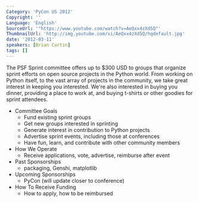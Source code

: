 ```yaml
---
Category: 'PyCon US 2012'
Copyright: ''
Language: 'English'
SourceUrl: '"https://www.youtube.com/watch?v=AeQxx4zXd5Q"'
ThumbnailUrl: 'http://img.youtube.com/vi/AeQxx4zXd5Q/hqdefault.jpg'
date: '2012-03-11'
speakers: [Brian Curtin]
tags: []
---
```

The PSF Sprint committee offers up to $300 USD to groups that organize sprint
efforts on open source projects in the Python world. From working on Python
itself, to the vast array of projects in the community, we take great interest
in keeping you interested. We're also interested in buying you dinner,
providing a place to work at, and buying t-shirts or other goodies for sprint
attendees.

  * Committee Goals 
    * Fund existing sprint groups 
    * Get new groups interested in sprinting 
    * Generate interest in contribution to Python projects 
    * Advertise sprint events, including those at conferences 
    * Have fun, learn, and contribute with other community members 
  * How We Operate 
    * Receive applications, vote, advertise, reimburse after event 
  * Past Sponsorships 
    * packaging, Genshi, matplotlib 
  * Upcoming Sponsorships 
    * PyCon (will update closer to conference) 
  * How To Receive Funding 
    * How to apply, how to be reimbursed 

